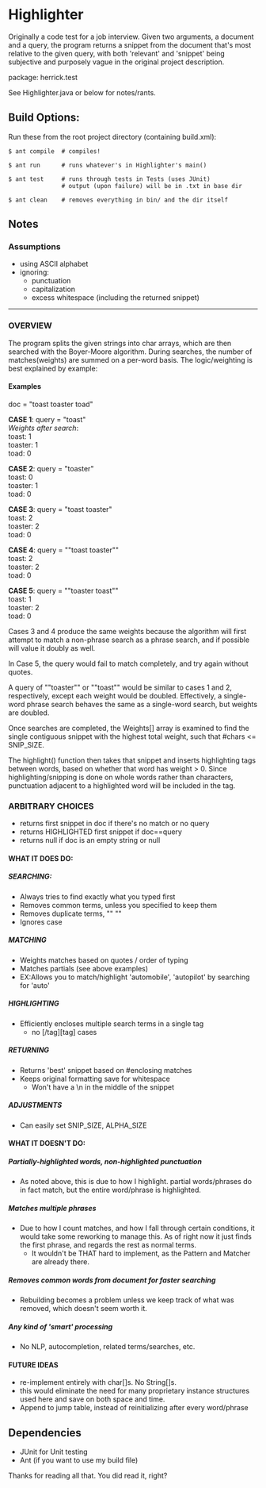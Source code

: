 # Highlighter #

Originally a code test for a job interview. Given two arguments, a document and a query, the program returns a snippet from the document that's most relative to the given query, with both 'relevant' and 'snippet' being subjective and purposely vague in the original project description.

package: herrick.test

See Highlighter.java or below for notes/rants.

## Build Options:

Run these from the root project directory (containing build.xml):

	$ ant compile  # compiles!

	$ ant run 	   # runs whatever's in Highlighter's main()
	
	$ ant test 	   # runs through tests in Tests (uses JUnit)
	  	  		   # output (upon failure) will be in .txt in base dir

	$ ant clean    # removes everything in bin/ and the dir itself

## Notes

### Assumptions

- using ASCII alphabet 
- ignoring:
  - punctuation
  - capitalization
  - excess whitespace (including the returned snippet)

***
### OVERVIEW

The program splits the given strings into char arrays, which are
then searched with the Boyer-Moore algorithm.  During searches, the
number of matches(weights) are summed on a per-word basis.  The 
logic/weighting	is best explained by example:

#### Examples

doc = "toast toaster toad"

__CASE 1__:  query = "toast"  
_Weights after search_:  
toast: 1  
toaster: 1  
toad: 0  

__CASE 2__:  query = "toaster"  
toast: 0  
toaster: 1  
toad: 0  

__CASE 3__:  query = "toast toaster"  
toast: 2  
toaster: 2  
toad: 0  

__CASE 4__:  query = "\"toast toaster\""  
toast: 2  
toaster: 2  
toad: 0  

__CASE 5__:  query = "\"toaster toast\""  
toast: 1  
toaster: 2  
toad: 0  
 
Cases 3 and 4 produce the same weights because the algorithm
will first attempt to match a non-phrase search as a phrase 
search, and if possible will value it doubly as well.

In Case 5, the query  would fail to match completely, and try
again without quotes.

A query of "\"toaster\"" or "\"toast\"" would be similar to 
cases 1 and 2, respectively, except each weight would be doubled.
Effectively, a single-word phrase search behaves the same as 
a single-word search, but weights are doubled.

Once searches are completed, the Weights[] array is examined 
to find the single contiguous snippet with the highest total
weight, such that #chars <= SNIP_SIZE.

The highlight() function then takes that snippet and inserts
highlighting tags between words, based on whether that word 
has weight > 0.  Since highlighting/snipping is done on whole
words rather than characters, punctuation adjacent to a 
highlighted word will be included in the tag.
 

### ARBITRARY CHOICES
- returns first snippet in doc if there's no match or no query
- returns HIGHLIGHTED first snippet if doc==query
- returns null if doc is an empty string or null


####   WHAT IT DOES DO:
#####	 SEARCHING:
- Always tries to find exactly what you typed first 
- Removes common terms, unless you specified to keep them
- Removes duplicate terms, ""   "" 
- Ignores case

#####	 MATCHING
- Weights matches based on quotes / order of typing
- Matches partials (see above examples)
 - EX:Allows you to match/highlight 'automobile',
	  'autopilot' by  searching for 'auto'
#####	 HIGHLIGHTING
- Efficiently encloses multiple search terms in a single tag
  - no [/tag][tag] cases
#####	 RETURNING
- Returns 'best' snippet based on #enclosing matches
- Keeps original formatting save for whitespace
  - Won't have a \n in the middle of the snippet
#####	 ADJUSTMENTS
- Can easily set SNIP_SIZE, ALPHA_SIZE

####  WHAT IT DOESN'T DO:
##### Partially-highlighted words, non-highlighted punctuation
- As noted above, this is due to how I highlight.
  partial words/phrases do in fact match, but 
  the entire word/phrase is highlighted.

##### Matches multiple phrases
- Due to how I count matches, and how I fall through 
	certain conditions, it would take some reworking to 
	manage this.  As of right now it just finds the first
	phrase, and regards the rest as normal terms.
	- It wouldn't be THAT hard to implement, as the Pattern
	and Matcher are already there. 


##### Removes common words from document for faster searching
- Rebuilding becomes a problem unless we keep track of 
  what was removed, which doesn't seem worth it.
##### Any kind of 'smart' processing
- No NLP, autocompletion, related terms/searches, etc.

#### FUTURE IDEAS
 - re-implement entirely with char[]s.  No String[]s.
  - this would eliminate the need for many proprietary
	instance structures used here and save on both 
	space and time.
 - Append to jump table, instead of reinitializing after every word/phrase

## Dependencies 
- JUnit for Unit testing
- Ant (if you want to use my build file)




Thanks for reading all that.  You did read it, right?


